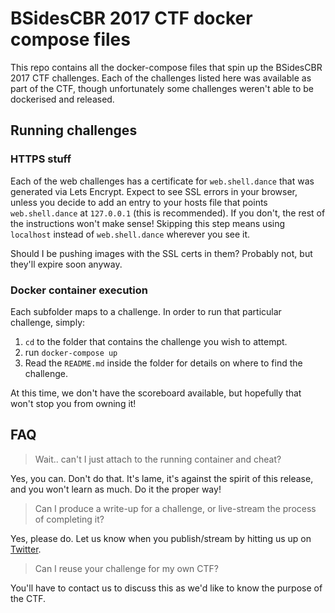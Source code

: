 # BSidesCBR 2017 CTF docker compose files

This repo contains all the docker-compose files that spin up the BSidesCBR 2017 CTF challenges. Each of the challenges listed here was available as part of the CTF, though unfortunately some challenges weren't able to be dockerised and released.

## Running challenges

### HTTPS stuff

Each of the web challenges has a certificate for `web.shell.dance` that was generated via Lets Encrypt. Expect to see SSL errors in your browser, unless you decide to add an entry to your hosts file that points `web.shell.dance` at `127.0.0.1` (this is recommended). If you don't, the rest of the instructions won't make sense! Skipping this step means using `localhost` instead of `web.shell.dance` wherever you see it.

Should I be pushing images with the SSL certs in them? Probably not, but they'll expire soon anyway.

### Docker container execution

Each subfolder maps to a challenge. In order to run that particular challenge, simply:

1. `cd` to the folder that contains the challenge you wish to attempt.
1. run `docker-compose up`
1. Read the `README.md` inside the folder for details on where to find the challenge.

At this time, we don't have the scoreboard available, but hopefully that won't stop you from owning it!

## FAQ

> Wait.. can't I just attach to the running container and cheat?

Yes, you can. Don't do that. It's lame, it's against the spirit of this release, and you won't learn as much. Do it the proper way!

> Can I produce a write-up for a challenge, or live-stream the process of completing it?

Yes, please do. Let us know when you publish/stream by hitting us up on [Twitter](https://twitter.com/bsidescbr).

> Can I reuse your challenge for my own CTF?

You'll have to contact us to discuss this as we'd like to know the purpose of the CTF.
